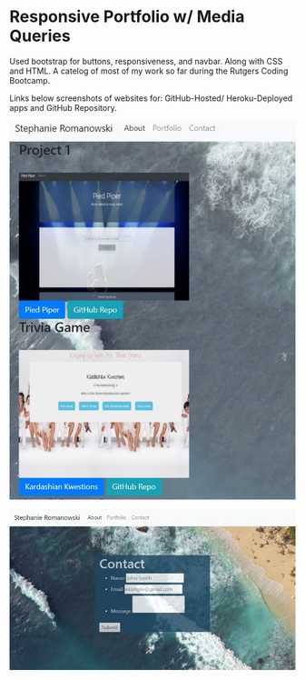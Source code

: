 # Responsive Portfolio w/ Media Queries

Used bootstrap for buttons, responsiveness, and navbar. Along with CSS and HTML. A catelog of most of my work so far during the Rutgers Coding Bootcamp.

Links below screenshots of websites for: GitHub-Hosted/ Heroku-Deployed apps and GitHub Repository.

![Alt text](https://github.com/StephanieR523/Responsive-Portfolio/blob/master/portpic.JPG)


![Alt text](https://github.com/StephanieR523/Responsive-Portfolio/blob/master/contactpic.JPG)

